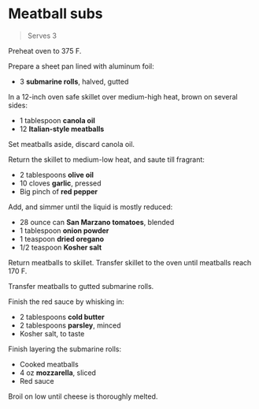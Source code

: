 # Meatball subs

> Serves 3

Preheat oven to 375 F.

Prepare a sheet pan lined with aluminum foil:

- 3 **submarine rolls**, halved, gutted

In a 12-inch oven safe skillet over medium-high heat, brown on several sides:

- 1 tablespoon **canola oil**
- 12 **Italian-style meatballs**

Set meatballs aside, discard canola oil.

Return the skillet to medium-low heat, and saute till fragrant:

- 2 tablespoons **olive oil**
- 10 cloves **garlic**, pressed
- Big pinch of **red pepper**

Add, and simmer until the liquid is mostly reduced:

- 28 ounce can **San Marzano tomatoes**, blended
- 1 tablespoon **onion powder**
- 1 teaspoon **dried oregano**
- 1/2 teaspoon **Kosher salt**

Return meatballs to skillet. Transfer skillet to the oven until meatballs reach 170 F.

Transfer meatballs to gutted submarine rolls.

Finish the red sauce by whisking in:

- 2 tablespoons **cold butter**
- 2 tablespoons **parsley**, minced
- Kosher salt, to taste

Finish layering the submarine rolls:

- Cooked meatballs
- 4 oz **mozzarella**, sliced
- Red sauce

Broil on low until cheese is thoroughly melted.
